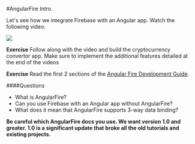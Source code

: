 #AngularFire Intro.

Let's see how we integrate Firebase with an Angular app. Watch the following video:

[![](https://i.gyazo.com/2a109465fe8086b825567906de58b70a.png)](https://vimeo.com/136776244)

**Exercise** Follow along with the video and build the cryptocurrency convertor app. Make sure to implement the additional features detailed at the end of the videos

**Exercise** Read the first 2 sections of the [Angular Fire Development Guide](https://www.firebase.com/docs/web/libraries/angular/guide/).

####Questions

* What is AngularFire?
* Can you use Firebase with an Angular app without AngularFire?
* What does it mean that AngularFire supports 3-way data binding?

**Be careful which AngularFire docs you use. We want version 1.0 and greater.  1.0 is a significant update that broke all the old tutorials and existing projects.**
